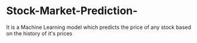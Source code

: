 # Stock-Market-Prediction-
It is a Machine Learning model which predicts the price of any stock based on the history of it's prices
